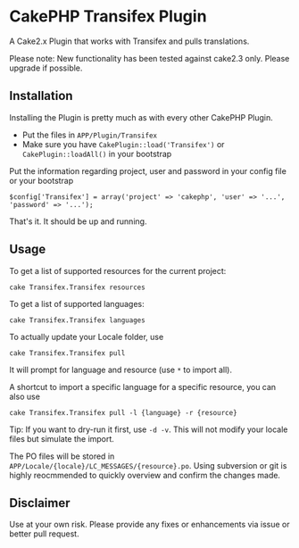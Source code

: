 # CakePHP Transifex Plugin

A Cake2.x Plugin that works with Transifex and pulls translations.

Please note: New functionality has been tested against cake2.3 only. Please upgrade if possible.

## Installation
Installing the Plugin is pretty much as with every other CakePHP Plugin.

* Put the files in `APP/Plugin/Transifex`
* Make sure you have `CakePlugin::load('Transifex')` or `CakePlugin::loadAll()` in your bootstrap

Put the information regarding project, user and password in your config file or your bootstrap

	$config['Transifex'] = array('project' => 'cakephp', 'user' => '...', 'password' => '...');

That's it. It should be up and running.

## Usage

To get a list of supported resources for the current project:

	cake Transifex.Transifex resources

To get a list of supported languages:

	cake Transifex.Transifex languages

To actually update your Locale folder, use

	cake Transifex.Transifex pull

It will prompt for language and resource (use `*` to import all).

A shortcut to import a specific language for a specific resource, you can also use

	cake Transifex.Transifex pull -l {language} -r {resource}

Tip: If you want to dry-run it first, use `-d -v`. This will not modify your locale files but simulate the import.

The PO files will be stored in `APP/Locale/{locale}/LC_MESSAGES/{resource}.po`.
Using subversion or git is highly reocmmended to quickly overview and confirm the changes made.

## Disclaimer
Use at your own risk. Please provide any fixes or enhancements via issue or better pull request.
